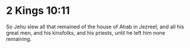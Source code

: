 # 2 Kings 10:11

So Jehu slew all that remained of the house of Ahab in Jezreel, and all his great men, and his kinsfolks, and his priests, until he left him none remaining.